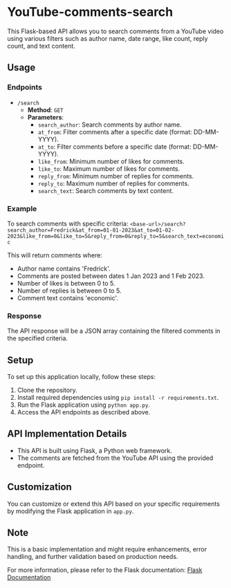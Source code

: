 # YouTube-comments-search

This Flask-based API allows you to search comments from a YouTube video using various filters such as author name, date range, like count, reply count, and text content.

## Usage

### Endpoints

- `/search`
    - **Method**: `GET`
    - **Parameters**:
        - `search_author`: Search comments by author name.
        - `at_from`: Filter comments after a specific date (format: DD-MM-YYYY).
        - `at_to`: Filter comments before a specific date (format: DD-MM-YYYY).
        - `like_from`: Minimum number of likes for comments.
        - `like_to`: Maximum number of likes for comments.
        - `reply_from`: Minimum number of replies for comments.
        - `reply_to`: Maximum number of replies for comments.
        - `search_text`: Search comments by text content.

### Example

To search comments with specific criteria: `<base-url>/search?search_author=Fredrick&at_from=01-01-2023&at_to=01-02-2023&like_from=0&like_to=5&reply_from=0&reply_to=5&search_text=economic`

This will return comments where:
- Author name contains 'Fredrick'.
- Comments are posted between dates 1 Jan 2023 and 1 Feb 2023.
- Number of likes is between 0 to 5.
- Number of replies is between 0 to 5.
- Comment text contains 'economic'.

### Response

The API response will be a JSON array containing the filtered comments in the specified criteria.

## Setup

To set up this application locally, follow these steps:

1. Clone the repository.
2. Install required dependencies using `pip install -r requirements.txt`.
3. Run the Flask application using `python app.py`.
4. Access the API endpoints as described above.

## API Implementation Details

- This API is built using Flask, a Python web framework.
- The comments are fetched from the YouTube API using the provided endpoint.

## Customization

You can customize or extend this API based on your specific requirements by modifying the Flask application in `app.py`.

## Note

This is a basic implementation and might require enhancements, error handling, and further validation based on production needs.

For more information, please refer to the Flask documentation: [Flask Documentation](https://flask.palletsprojects.com/en/2.0.x/)
